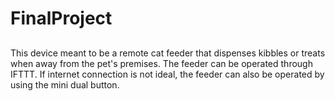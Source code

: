 # FinalProject

##

This device meant to be a remote cat feeder that dispenses kibbles or treats when away from the pet's premises. The feeder can be operated through IFTTT. If internet connection is not ideal, the feeder can also be operated by using the mini dual button. 
